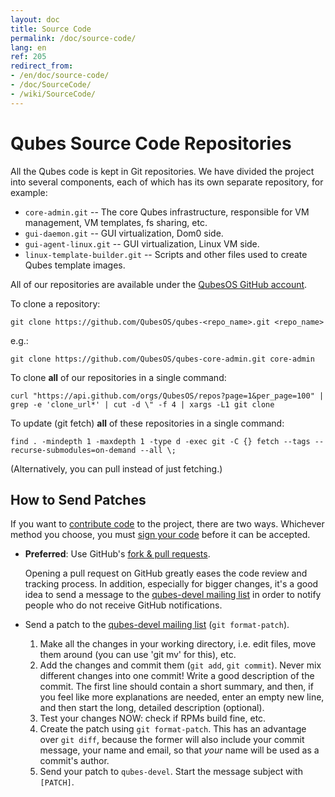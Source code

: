 ```yaml
---
layout: doc
title: Source Code
permalink: /doc/source-code/
lang: en
ref: 205
redirect_from:
- /en/doc/source-code/
- /doc/SourceCode/
- /wiki/SourceCode/
---
```


Qubes Source Code Repositories
==============================

All the Qubes code is kept in Git repositories. We have divided the project into
several components, each of which has its own separate repository, for example:

 * `core-admin.git` -- The core Qubes infrastructure, responsible for VM
   management, VM templates, fs sharing, etc.
 * `gui-daemon.git` -- GUI virtualization, Dom0 side.
 * `gui-agent-linux.git` -- GUI virtualization, Linux VM side.
 * `linux-template-builder.git` -- Scripts and other files used to create Qubes
   template images.

All of our repositories are available under the [QubesOS GitHub account].

To clone a repository:

~~~
git clone https://github.com/QubesOS/qubes-<repo_name>.git <repo_name>
~~~

e.g.:

~~~
git clone https://github.com/QubesOS/qubes-core-admin.git core-admin
~~~

To clone **all** of our repositories in a single command:

~~~
curl "https://api.github.com/orgs/QubesOS/repos?page=1&per_page=100" | grep -e 'clone_url*' | cut -d \" -f 4 | xargs -L1 git clone
~~~

To update (git fetch) **all** of these repositories in a single command:

~~~
find . -mindepth 1 -maxdepth 1 -type d -exec git -C {} fetch --tags --recurse-submodules=on-demand --all \;
~~~

(Alternatively, you can pull instead of just fetching.)


How to Send Patches
-------------------

If you want to [contribute code] to the project, there are two ways. Whichever
method you choose, you must [sign your code] before it can be accepted.

*  **Preferred**: Use GitHub's [fork & pull requests].

   Opening a pull request on GitHub greatly eases the code review and tracking
   process. In addition, especially for bigger changes, it's a good idea to send
   a message to the [qubes-devel mailing list] in order to notify people who
   do not receive GitHub notifications.

*  Send a patch to the [qubes-devel mailing list] (`git format-patch`).

   1. Make all the changes in your working directory, i.e. edit files, move them
      around (you can use 'git mv' for this), etc.
   2. Add the changes and commit them (`git add`, `git commit`). Never mix
      different changes into one commit! Write a good description of the commit.
      The first line should contain a short summary, and then, if you feel like
      more explanations are needed, enter an empty new line, and then start the
      long, detailed description (optional).
   3. Test your changes NOW: check if RPMs build fine, etc.
   4. Create the patch using `git format-patch`. This has an advantage over
      `git diff`, because the former will also include your commit message, your
      name and email, so that *your* name will be used as a commit's author.
   5. Send your patch to `qubes-devel`. Start the message subject with
      `[PATCH]`.


[QubesOS GitHub account]: https://github.com/QubesOS/
[contribute code]: /doc/contributing/#contributing-code
[sign your code]: /doc/code-signing/
[fork & pull requests]: https://guides.github.com/activities/forking/
[qubes-devel mailing list]: /support/#qubes-devel

